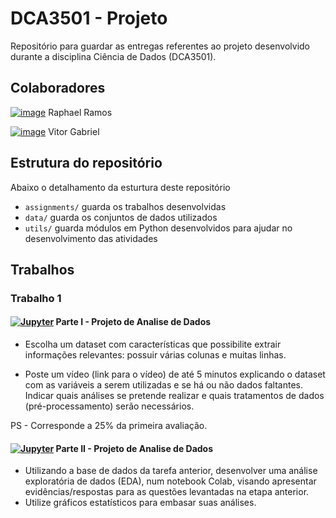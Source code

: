 # DCA3501 - Projeto

Repositório para guardar as entregas referentes ao projeto desenvolvido durante a disciplina Ciência de Dados (DCA3501).

## Colaboradores

[![image](https://img.shields.io/badge/GitHub-100000?style=for-the-badge&logo=github&logoColor=white)](https://github.com/raphaelramosds) Raphael Ramos

[![image](https://img.shields.io/badge/GitHub-100000?style=for-the-badge&logo=github&logoColor=white)](https://github.com/vitorgabriel27) Vitor Gabriel 

## Estrutura do repositório

Abaixo o detalhamento da esturtura deste repositório

- `assignments/` guarda os trabalhos desenvolvidas
- `data/` guarda os conjuntos de dados utilizados
- `utils/` guarda módulos em Python desenvolvidos para ajudar no desenvolvimento das atividades

## Trabalhos

### Trabalho 1

#### [![Jupyter](https://img.shields.io/badge/-Notebook-191A1B?style=flat-square&logo=jupyter)](./assignments/Trabalho%201%20-%20Parte%20I%20-%20Projeto%20de%20Analise%20de%20Dados.ipynb) Parte I - Projeto de Analise de Dados

- Escolha um dataset com características que possibilite extrair informações relevantes: possuir várias colunas e muitas linhas.

- Poste um vídeo (link para o vídeo) de até 5 minutos explicando o dataset com as variáveis a serem utilizadas e se há ou não dados faltantes. Indicar quais análises se pretende realizar e quais tratamentos de dados (pré-processamento) serão necessários. 

PS - Corresponde a 25% da primeira avaliação.

#### [![Jupyter](https://img.shields.io/badge/-Notebook-191A1B?style=flat-square&logo=jupyter)](./assignments/Trabalho%201%20-%20Parte%20II%20-%20Projeto%20de%20Analise%20de%20Dados.ipynb) Parte II - Projeto de Analise de Dados

- Utilizando a base de dados da tarefa anterior, desenvolver uma análise exploratória de dados (EDA), num notebook Colab, visando apresentar evidências/respostas para as questões levantadas na etapa anterior. 
- Utilize gráficos estatísticos para embasar suas análises.